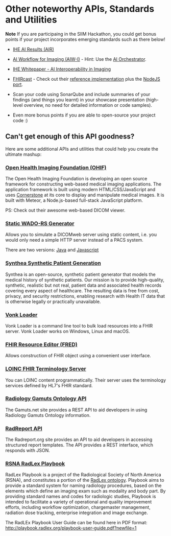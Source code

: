 # Other noteworthy APIs, Standards and Utilities
**Note** If you are participaing in the SIIM Hackathon, you could get bonus points if your project incorporates emerging standards such as there below!

* [IHE AI Results (AIR)](https://www.ihe.net/uploadedFiles/Documents/Radiology/IHE_RAD_Suppl_AIR_Rev1-0_PC_2020-03-10.pdf)

* [AI Workflow for Imaging (AIW-I)](https://wiki.ihe.net/index.php/Imaged-_Based_AI_Workflow_-_Brief_Proposal) - Hint: Use the [AI Orchestrator](../whats-new/2021.md).

* [IHE Whitepaper - AI Interoperability in Imaging](https://www.ihe.net/uploadedFiles/Documents/Radiology/IHE_RAD_White_Paper_AI_Interoperability_in_Imaging_Rev1-0_PC_2021-03-12.pdf)

* [FHIRcast](http://fhircast.org/) - Check out their [reference implementation](https://github.com/fhircast/sandbox) plus the [NodeJS port](https://github.com/fhircast/sandbox.js).

* Scan your code using SonarQube and include summaries of your findings (and things you learnt) in your showcase presentation (high-level overview, no need for detailed information or code samples).

* Even more bonus points if you are able to open-source your project code :)

## Can't get enough of this API goodness?
Here are some additional APIs and utilities that could help you create the ultimate mashup:

### [Open Health Imaging Foundation (OHIF)](http://ohif.org/)
The Open Health Imaging Foundation is developing an open source framework for constructing web-based medical imaging applications. The application framework is built using modern HTML/CSS/JavaScript and uses [Cornerstone](https://cornerstonejs.org/) at its core to display and manipulate medical images. It is built with Meteor, a Node.js-based full-stack JavaScript platform.

PS: Check out their awesome web-based DICOM viewer.

### [Static WADO-RS Generator](https://github.com/OHIF/static-wado) 
Allows you to simulate a DICOMweb server using static content, i.e. you would only need a simple HTTP server instead of a PACS system.

There are two versions: [Java](https://github.com/OHIF/static-wado-java) and [Javascript](https://github.com/OHIF/static-wado-js)

### [Synthea Synthetic Patient Generation](https://synthetichealth.github.io/synthea/)
Synthea is an open-source, synthetic patient generator that models the medical history of synthetic patients. Our mission is to provide high-quality, synthetic, realistic but not real, patient data and associated health records covering every aspect of healthcare. The resulting data is free from cost, privacy, and security restrictions, enabling research with Health IT data that is otherwise legally or practically unavailable.

### [Vonk Loader](https://simplifier.net/downloads/vonkloader) 
Vonk Loader is a command line tool to bulk load resources into a FHIR server. Vonk Loader works on Windows, Linux and macOS.

### [FHIR Resource Editor (FRED)](http://docs.smarthealthit.org/fred/)
Allows construction of FHIR object using a convenient user interface.

### [LOINC FHIR Terminology Server](https://loinc.org/fhir/)
You can LOINC content programmatically. Their server uses the terminology services defined by HL7's FHIR standard.

### [Radiology Gamuts Ontology API](http://www.gamuts.net/dev/)
The Gamuts.net site provides a REST API to aid developers in using Radiology Gamuts Ontology information.

### [RadReport API](http://www.radreport.org/dev/)
The Radreport.org site provides an API to aid developers in accessing structured report templates. The API provides a REST interface, which responds with JSON.

###  [RSNA RadLex Playbook](http://playbook.radlex.org/playbook/SearchRadlexAction)
RadLex Playbook is a project of the Radiological Society of North America (RSNA), and constitutes a portion of the [RadLex ontology](http://radlex.org/). Playbook aims to provide a standard system for naming radiology procedures, based on the elements which define an imaging exam such as modality and body part. By providing standard names and codes for radiologic studies, Playbook is intended to facilitate a variety of operational and quality improvement efforts, including workflow optimization, chargemaster management, radiation dose tracking, enterprise integration and image exchange.

The RadLEx Playbook User Guide can be found here in PDF format: 
http://playbook.radlex.org/playbook-user-guide.pdf?newfile=1
